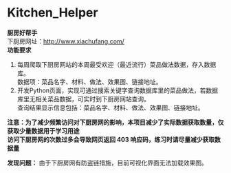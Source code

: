 # Kitchen_Helper
**厨房好帮手**  
下厨房网址：http://www.xiachufang.com/  
**功能要求**  
1. 每周爬取下厨房网站的本周最受欢迎（最近流行）菜品做法数据，存入数据库。  
数据项：菜品名字、材料、做法、效果图、链接地址。  
2. 开发Python页面，实现可通过搜索关键字查询数据库里的菜品做法，若数据库里无相关菜品数据，可实时到下厨房网站查询。  
查询结果显示信息包括：菜品名字、材料、做法、效果图、链接地址。  
  
**注意：为了减少频繁访问对下厨房网的影响，本项目减少了实际数据获取数量，仅获取少量数据用于学习用途**  
**访问下厨房网的次数过多会导致网页返回 403 响应码，练习时请尽量减少获取数据量**  
  
**发现问题：** 由于下厨房网有防盗链措施，目前可视化界面无法加载效果图。
